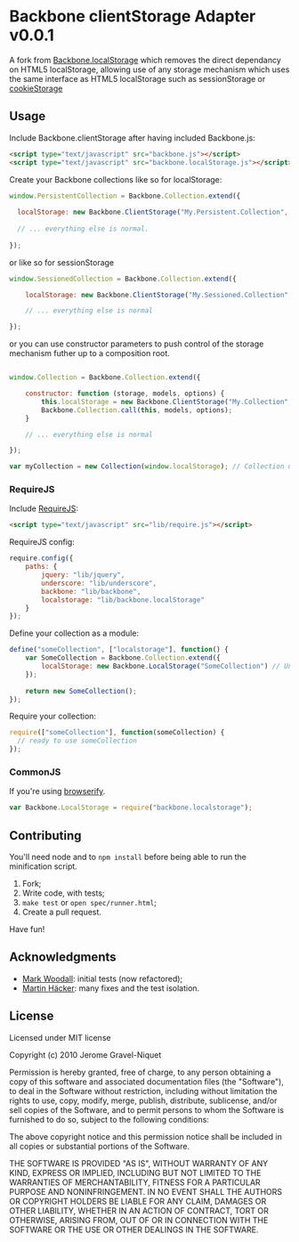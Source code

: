 # Backbone clientStorage Adapter v0.0.1

A fork from [Backbone.localStorage](https://github.com/jeromegn/Backbone.localStorage) which removes the direct dependancy on HTML5 localStorage, allowing 
use of any storage mechanism which uses the same interface as HTML5 localStorage such as sessionStorage or [cookieStorage](https://gist.github.com/remy/350433)

## Usage

Include Backbone.clientStorage after having included Backbone.js:

```html
<script type="text/javascript" src="backbone.js"></script>
<script type="text/javascript" src="backbone.localStorage.js"></script>
```

Create your Backbone collections like so for localStorage:

```javascript
window.PersistentCollection = Backbone.Collection.extend({
  
  localStorage: new Backbone.ClientStorage("My.Persistent.Collection", window.localStorage), // Unique name within your app. localStorage specified as persistence mechanism
  
  // ... everything else is normal.
  
});
```

or like so for sessionStorage

```javascript
window.SessionedCollection = Backbone.Collection.extend({

	localStorage: new Backbone.ClientStorage("My.Sessioned.Collection", window.sessionStorage), // Unique name within your app, sessionStorage specified as persistence mechanism

	// ... everything else is normal

});
```

or you can use constructor parameters to push control of the storage mechanism futher up to a composition root.

```javascript

window.Collection = Backbone.Collection.extend({

	constructor: function (storage, models, options) {
        this.localStorage = new Backbone.ClientStorage("My.Collection", storage);
        Backbone.Collection.call(this, models, options);
    }

	// ... everything else is normal

});

var myCollection = new Collection(window.localStorage); // Collection using localStorage
```


### RequireJS

Include [RequireJS](http://requirejs.org):

```html
<script type="text/javascript" src="lib/require.js"></script>
```

RequireJS config: 
```javascript
require.config({
    paths: {
        jquery: "lib/jquery",
        underscore: "lib/underscore",
        backbone: "lib/backbone",
        localstorage: "lib/backbone.localStorage"
    }
});
```

Define your collection as a module:
```javascript
define("someCollection", ["localstorage"], function() {
    var SomeCollection = Backbone.Collection.extend({
        localStorage: new Backbone.LocalStorage("SomeCollection") // Unique name within your app.
    });
  
    return new SomeCollection();
});
```

Require your collection:
```javascript
require(["someCollection"], function(someCollection) {
  // ready to use someCollection
});
```

### CommonJS

If you're using [browserify](https://github.com/substack/node-browserify).

```javascript
var Backbone.LocalStorage = require("backbone.localstorage");
```

## Contributing

You'll need node and to `npm install` before being able to run the minification script.

1. Fork;
2. Write code, with tests;
4. `make test` or `open spec/runner.html`;
6. Create a pull request.

Have fun!

## Acknowledgments

- [Mark Woodall](https://github.com/llad): initial tests (now refactored);
- [Martin Häcker](https://github.com/dwt): many fixes and the test isolation.

## License

Licensed under MIT license

Copyright (c) 2010 Jerome Gravel-Niquet

Permission is hereby granted, free of charge, to any person obtaining
a copy of this software and associated documentation files (the
"Software"), to deal in the Software without restriction, including
without limitation the rights to use, copy, modify, merge, publish,
distribute, sublicense, and/or sell copies of the Software, and to
permit persons to whom the Software is furnished to do so, subject to
the following conditions:

The above copyright notice and this permission notice shall be
included in all copies or substantial portions of the Software.

THE SOFTWARE IS PROVIDED "AS IS", WITHOUT WARRANTY OF ANY KIND,
EXPRESS OR IMPLIED, INCLUDING BUT NOT LIMITED TO THE WARRANTIES OF
MERCHANTABILITY, FITNESS FOR A PARTICULAR PURPOSE AND
NONINFRINGEMENT. IN NO EVENT SHALL THE AUTHORS OR COPYRIGHT HOLDERS BE
LIABLE FOR ANY CLAIM, DAMAGES OR OTHER LIABILITY, WHETHER IN AN ACTION
OF CONTRACT, TORT OR OTHERWISE, ARISING FROM, OUT OF OR IN CONNECTION
WITH THE SOFTWARE OR THE USE OR OTHER DEALINGS IN THE SOFTWARE.
